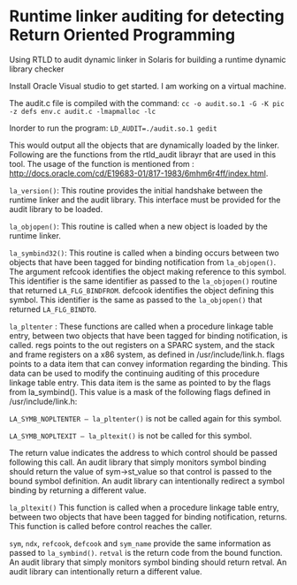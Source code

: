 # Runtime linker auditing for detecting Return Oriented Programming

Using RTLD to audit dynamic linker in Solaris for building a runtime dynamic library checker 

Install Oracle Visual studio to get started. I am working on a virtual machine. 

The audit.c file is compiled with the command: 
`cc -o audit.so.1 -G -K pic -z defs env.c audit.c -lmapmalloc -lc `

Inorder to run the program:
`LD_AUDIT=./audit.so.1 gedit`

This would output all the objects that are dynamically loaded by the linker. Following are the functions from the rtld_audit librayr that are used in this tool. The usage of the function is mentioned from : http://docs.oracle.com/cd/E19683-01/817-1983/6mhm6r4ff/index.html. 

`la_version()`:
This routine provides the initial handshake between the runtime linker and the audit library. This interface must be provided for the audit library to be loaded.

`la_objopen()`:
This routine is called when a new object is loaded by the runtime linker.

`la_symbind32()`:
This routine is called when a binding occurs between two objects that have been tagged for binding notification from `la_objopen()`. The argument refcook identifies the object making reference to this symbol. This identifier is the same identifier as passed to the `la_objopen()` routine that returned `LA_FLG_BINDFROM`. defcook identifies the object defining this symbol. This identifier is the same as passed to the `la_objopen()` that returned `LA_FLG_BINDTO`.

`la_pltenter` : 
These functions are called when a procedure linkage table entry, between two objects that have been tagged for binding notification, is called. regs points to the out registers on a SPARC system, and the stack and frame registers on a x86 system, as defined in /usr/include/link.h.
flags points to a data item that can convey information regarding the binding. This data can be used to modify the continuing auditing of this procedure linkage table entry. This data item is the same as pointed to by the flags from la_symbind(). This value is a mask of the following flags defined in /usr/include/link.h:

`LA_SYMB_NOPLTENTER – la_pltenter()` is not be called again for this symbol.

`LA_SYMB_NOPLTEXIT – la_pltexit()` is not be called for this symbol.

The return value indicates the address to which control should be passed following this call. An audit library that simply monitors symbol binding should return the value of sym->st_value so that control is passed to the bound symbol definition. An audit library can intentionally redirect a symbol binding by returning a different value.

`la_pltexit()`
This function is called when a procedure linkage table entry, between two objects that have been tagged for binding notification, returns. This function is called before control reaches the caller.

`sym`, `ndx`, `refcook`, `defcook` and `sym_name` provide the same information as passed to `la_symbind()`. `retval` is the return code from the bound function. An audit library that simply monitors symbol binding should return retval. An audit library can intentionally return a different value.

